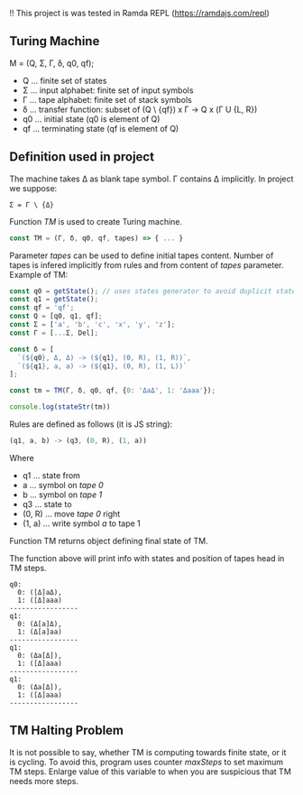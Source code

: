 !! This project is was tested in Ramda REPL (https://ramdajs.com/repl)

Turing Machine
----

M = (Q, Σ, Γ, δ, q0, qf);

* Q ... finite set of states
* Σ ... input alphabet: finite set of input symbols
* Γ ... tape alphabet: finite set of stack symbols
* δ ... transfer function: subset of (Q \ {qf}) x Γ &rarr; Q x (Γ U {L, R})
* q0 ... initial state (q0 is element of Q)
* qf ... terminating state (qf is element of Q)

Definition used in project
----

The machine takes Δ as blank tape symbol. Γ contains Δ implicitly. In project we suppose:

```
Σ = Γ \ {Δ}
```

Function *TM* is used to create Turing machine.

```javascript
const TM = (Γ, δ, q0, qf, tapes) => { ... }
```

Parameter *tapes* can be used to define initial tapes content. Number of tapes is infered implicitly from rules and from content of *tapes* parameter. Example of TM:

```javascript
const q0 = getState(); // uses states generator to avoid duplicit states
const q1 = getState();
const qf = 'qf';
const Q = [q0, q1, qf];
const Σ = ['a', 'b', 'c', 'x', 'y', 'z'];
const Γ = [...Σ, Del];

const δ = [
  `(${q0}, Δ, Δ) -> (${q1}, (0, R), (1, R))`,
  `(${q1}, a, a) -> (${q1}, (0, R), (1, L))`
];

const tm = TM(Γ, δ, q0, qf, {0: 'ΔaΔ', 1: 'Δaaa'});

console.log(stateStr(tm))

```

Rules are defined as follows (it is JS string):

```javascript
(q1, a, b) -> (q3, (0, R), (1, a))
```

Where

* q1 ... state from
* a ... symbol on *tape 0*
* b ... symbol on *tape 1*
* q3 ... state to
* (0, R) ... move *tape 0* right
* (1, a) ... write symbol *a* to tape 1

Function TM returns object defining final state of TM.

The function above will print info with states and position of tapes head in TM steps.

```
q0: 
  0: ([Δ]aΔ), 
  1: ([Δ]aaa)
-----------------
q1: 
  0: (Δ[a]Δ), 
  1: (Δ[a]aa)
-----------------
q1: 
  0: (Δa[Δ]), 
  1: ([Δ]aaa)
-----------------
q1: 
  0: (Δa[Δ]), 
  1: ([Δ]aaa)
-----------------
```

TM Halting Problem
----
It is not possible to say, whether TM is computing towards finite state, or it is cycling. To avoid this, program uses counter *maxSteps* to set maximum TM steps. Enlarge value of this variable to when you are suspicious that  TM needs more steps.